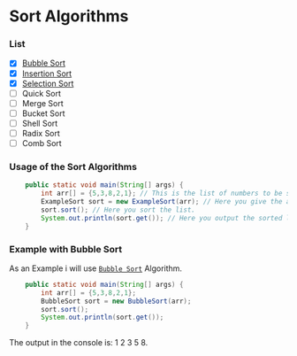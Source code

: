 # Sort Algorithms

### List
- [x] [Bubble Sort](https://github.com/JuniorInjects/SortAlgorithms/blob/main/BubbleSort.java)
- [x] [Insertion Sort](https://github.com/JuniorInjects/SortAlgorithms/blob/main/InsertionSort.java)
- [x] [Selection Sort](https://github.com/JuniorInjects/SortAlgorithms/blob/main/SelectionSort.java)
- [ ] Quick Sort
- [ ] Merge Sort
- [ ] Bucket Sort
- [ ] Shell Sort
- [ ] Radix Sort
- [ ] Comb Sort

### Usage of the Sort Algorithms
```java
	public static void main(String[] args) {
		int arr[] = {5,3,8,2,1}; // This is the list of numbers to be sorted.
		ExampleSort sort = new ExampleSort(arr); // Here you give the algorithm the list.
		sort.sort(); // Here you sort the list.
		System.out.println(sort.get()); // Here you output the sorted list in the console.
	}
```

### Example with Bubble Sort
As an Example i will use [`Bubble Sort`](https://github.com/JuniorInjects/SortAlgorithms/blob/main/BubbleSort.java) Algorithm.
```java
	public static void main(String[] args) {
		int arr[] = {5,3,8,2,1};
		BubbleSort sort = new BubbleSort(arr);
		sort.sort();
		System.out.println(sort.get());
	}
```
The output in the console is: 1 2 3 5 8.
